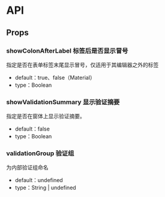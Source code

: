 # API

## Props

### showColonAfterLabel 标签后是否显示冒号

指定是否在表单标签末尾显示冒号，仅适用于其编辑器之外的标签

- default：true、false（Material）
- type：Boolean

### showValidationSummary 显示验证摘要

指定是否在窗体上显示验证摘要。

- default：false
- type：Boolean

### validationGroup 验证组

为内部验证组命名

- default：undefined
- type：String | undefined


